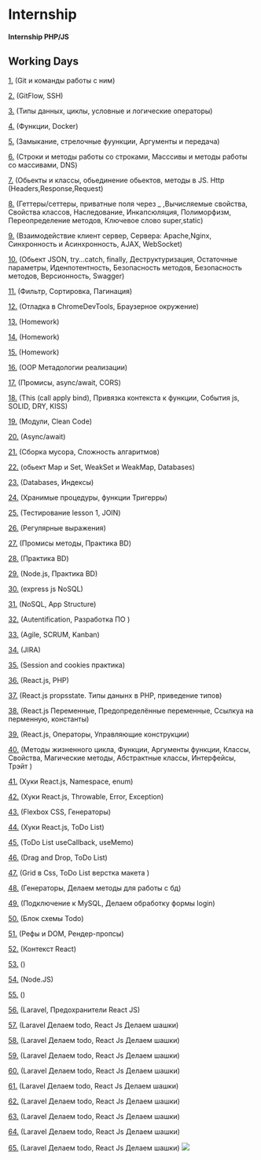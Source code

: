 # Internship 
#### Internship PHP/JS

## Working Days 
[1.](https://github.com/Freemanvavilon2020/Internship/blob/master/1_day/first_day.md) (Git и команды работы с ним)

[2.](https://github.com/Freemanvavilon2020/Internship/blob/master/2_day/second_day.md) (GitFlow, SSH)

[3.](https://github.com/Freemanvavilon2020/Intersnhip/blob/master/3_day/third_day.md) (Типы данных, циклы, условные и логические операторы)

[4.](https://github.com/Freemanvavilon2020/Intersnhip/blob/master/4_day/fourth_day.md) (Функции, Docker)

[5.](https://github.com/Freemanvavilon2020/Intersnhip/blob/master/5_day/5_day.md) (Замыкание, стрелочные фуункции, Аргументы и передача)

[6.](https://github.com/Freemanvavilon2020/Intersnhip/blob/master/6_day/6_day.md) (Строки и методы работы со строками, Масссивы и методы работы со массивами, DNS)

[7.](https://github.com/Freemanvavilon2020/Intersnhip/blob/master/7_day/7_day.md) (Обьекты и классы, обьединение обьектов, методы в JS. Http (Headers,Response,Request)

[8.](https://github.com/Freemanvavilon2020/Intersnhip/blob/master/8_day/8_day.md) (Геттеры/сеттеры, приватные поля через _ ,Вычисляемые свойства, Свойства классов, Наследование, Инкапсюляция, Полиморфизм, Переопределение методов, Ключевое слово super,static) 

[9.](https://github.com/Freemanvavilon2020/Intersnhip/blob/master/9_day/9_day.md) (Взаимодействие клиент сервер, Сервера: Apache,Nginx, Синхронность и Асинхронность, AJAX, WebSocket)

[10.](https://github.com/Freemanvavilon2020/Intersnhip/blob/master/10_day/10_day.md) (Обьект JSON, try…catch, finally, Деструктуризация, Остаточные параметры, Иденпотентность, Безопасность методов, Безопасность методов, Версионность, Swagger)

[11.](https://github.com/amikhailau-sc/Intership/blob/main/11_day/11_day.md) (Фильтр, Cортировка, Пагинация)

[12.](https://github.com/amikhailau-sc/Intership/blob/main/12_day/12_day.md) (Отладка в ChromeDevTools, Браузерное окружение)

[13.](https://github.com/amikhailau-sc/Intership/blob/main/13_day/13_day.md) (Homework)

[14.](https://github.com/amikhailau-sc/Intership/blob/main/14_day/14_day.md) (Homework)

[15.](https://github.com/amikhailau-sc/Intership/blob/main/15_day/15_day.md) (Homework)

[16.](https://github.com/amikhailau-sc/Intership/blob/main/16_day/16_day.md) (OOP Метадологии реализации)

[17.](https://github.com/amikhailau-sc/Intership/blob/main/17_day/17_day.md) (Промисы, async/await, CORS)

[18.](https://github.com/amikhailau-sc/Intership/blob/main/18_day/18_day.md) (This (call apply bind), Привязка контекста к функции, События js, SOLID, DRY, KISS)

[19.](https://github.com/amikhailau-sc/Intership/blob/main/19_day/19_day.md) (Модули, Clean Code)

[20.](https://github.com/amikhailau-sc/Intership/blob/main/20_day/20_day.md) (Async/await)

[21.](https://github.com/amikhailau-sc/Intership/blob/main/21_day/21_day.md) (Сборка мусора, Сложность алгаритмов)

[22.](https://github.com/amikhailau-sc/Intership/blob/main/22_day/22_day.md) (обьект Map и Set, WeakSet и WeakMap, Databases)

[23.](https://github.com/amikhailau-sc/Intership/blob/main/23_day/23_day.md) (Databases, Индексы)

[24.](https://github.com/amikhailau-sc/Intership/blob/main/24_day/24_day.md) (Хранимые процедуры, функции Тригерры)

[25.](https://github.com/amikhailau-sc/Intership/blob/main/25_day/25_day.md) (Тестирование lesson 1, JOIN)

[26.](https://github.com/amikhailau-sc/Intership/blob/main/26_day/26_day.md) (Регулярные выражения)

[27.](https://github.com/amikhailau-sc/Intership/blob/main/27_day/27_day.md) (Промисы методы, Практика BD)

[28.](https://github.com/amikhailau-sc/Intership/blob/main/28_day/28_day.md) (Практика BD)

[29.](https://github.com/amikhailau-sc/Intership/blob/main/29_day/29_day.md) (Node.js, Практика BD)

[30.](https://github.com/amikhailau-sc/Intership/blob/main/30_day/30_day.md) (express js NoSQL)

[31.](https://github.com/amikhailau-sc/Intership/blob/main/31_day/31_day.md) (NoSQL, App Structure)

[32.](https://github.com/amikhailau-sc/Intership/blob/main/32_day/32_day.md) (Autentification, Разработка ПО )

[33.](https://github.com/amikhailau-sc/Intership/blob/main/33_day/33_day.md) (Agile, SCRUM, Kanban)

[34.](https://github.com/amikhailau-sc/Intership/blob/main/34_day/34_day.md) (JIRA)

[35.](https://github.com/amikhailau-sc/Intership/blob/main/35_day/35_day.md) (Session and cookies практика)

[36.](https://github.com/amikhailau-sc/Intership/blob/main/36_day/36_day.md) (React.js, PHP)

[37.](https://github.com/amikhailau-sc/Intership/blob/main/37_day/37_day.md) (React.js propsstate. Типы данынх в PHP, приведение типов)

[38.](https://github.com/amikhailau-sc/Intership/blob/main/38_day/38_day.md) (React.js Переменные, Предопределённые переменные, Ссылкуа на перменную, константы)

[39.](https://github.com/amikhailau-sc/Intership/blob/main/39_day/39_day.md) (React.js, Операторы, Управляющие конструкции)

[40.](https://github.com/amikhailau-sc/Intership/blob/main/40_day/40_day.md) (Методы жизненного цикла, Функции, Аргументы функции, Классы, Свойства, Магические методы, Абстрактные классы, Интерфейсы, Трэйт )

[41.](https://github.com/amikhailau-sc/Intership/blob/main/41_day/41_day.md) (Хуки React.js, Namespace, enum)

[42.](https://github.com/amikhailau-sc/Intership/blob/main/42_day/42_day.md) (Хуки React.js, Throwable, Error, Exception)

[43.](https://github.com/amikhailau-sc/Intership/blob/main/43_day/43_day.md) (Flexbox CSS, Генераторы)

[44.](https://github.com/amikhailau-sc/Intership/blob/main/44_day/44_day.md) (Хуки React.js, ToDo List)

[45.](https://github.com/amikhailau-sc/Intership/blob/main/45_day/45_day.md) (ToDo List useCallback,
useMemo)

[46.](https://github.com/amikhailau-sc/Intership/blob/main/46_day/46_day.md) (Drag and Drop, ToDo List)

[47.](https://github.com/amikhailau-sc/Intership/blob/main/47_day/47_day.md) (Grid в Css, ToDo List верстка макета )

[48.](https://github.com/amikhailau-sc/Intership/blob/main/48_day/48_day.md) (Генераторы, Делаем методы для работы с бд)

[49.](https://github.com/amikhailau-sc/Intership/blob/main/49_day/49_day.md) (Подключение к MySQL, Делаем обработку формы login)

[50.](https://github.com/amikhailau-sc/Intership/blob/main/50_day/50_day.md) (Блок схемы Todo)

[51.](https://github.com/amikhailau-sc/Intership/blob/main/51_day/51_day.md) (Рефы и DOM, Рендер-пропсы)

[52.](https://github.com/amikhailau-sc/Intership/blob/main/52_day/52_day.md) (Контекст React)

[53.](https://github.com/amikhailau-sc/Intership/blob/main/53_day/53_day.md) ()

[54.](https://github.com/amikhailau-sc/Intership/blob/main/54_day/54_day.md) (Node.JS)

[55.](https://github.com/amikhailau-sc/Intership/blob/main/55_day/55_day.md) ()

[56.](https://github.com/amikhailau-sc/Intership/blob/main/56_day/56_day.md) (Laravel, Предохранители React JS)

[57.](https://github.com/amikhailau-sc/Intership/blob/main/57_day/57_day.md) (Laravel Делаем todo, React Js Делаем шашки)


[58.](https://github.com/amikhailau-sc/Intership/blob/main/58_day/58_day.md) (Laravel Делаем todo, React Js Делаем шашки)

[59.](https://github.com/amikhailau-sc/Intership/blob/main/59_day/59_day.md) (Laravel Делаем todo, React Js Делаем шашки)


[60.](https://github.com/amikhailau-sc/Intership/blob/main/60_day/60_day.md) (Laravel Делаем todo, React Js Делаем шашки)


[61.](https://github.com/amikhailau-sc/Intership/blob/main/61_day/61_day.md) (Laravel Делаем todo, React Js Делаем шашки)

[62.](https://github.com/amikhailau-sc/Intership/blob/main/62_day/62_day.md) (Laravel Делаем todo, React Js Делаем шашки)

[63.](https://github.com/amikhailau-sc/Intership/blob/main/63_day/63_day.md) (Laravel Делаем todo, React Js Делаем шашки)

[64.](https://github.com/amikhailau-sc/Intership/blob/main/64_day/64_day.md) (Laravel Делаем todo, React Js Делаем шашки)

[65.](https://github.com/amikhailau-sc/Intership/blob/main/65_day/65_day.md) (Laravel Делаем todo, React Js Делаем шашки)
![](https://cs.pikabu.ru/post_img/big/2013/03/22/6/1363940798_1120327664.jpg)


